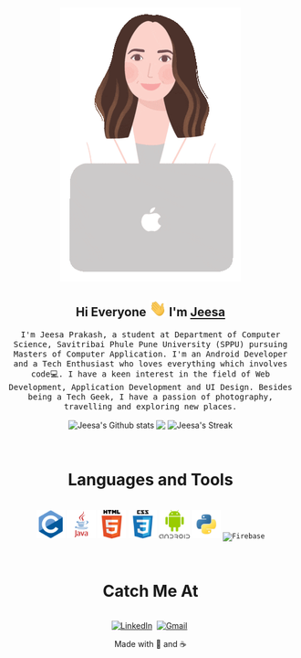 <p align='center'>
  <img  src="https://github.com/JeesaPrakash/JeesaPrakash/blob/main/developergif.gif" alt="Developer gif">
</p>
<h2 align="center">Hi Everyone <img width="30px" src="https://github.com/Anku-Kashyap/Anku-kashyap/blob/master/gifs/Hi.gif">  I'm <a href="https">Jeesa</a></h2>
<p align="center">
  <samp>
I'm Jeesa Prakash, a student at Department of Computer Science, Savitribai Phule Pune University (SPPU) pursuing Masters of Computer Application. I'm an Android Developer and a Tech Enthusiast who loves everything which involves code💻. I have a keen interest in the field of Web Development, Application Development and UI Design. Besides being a Tech Geek, I have a passion of photography, travelling and exploring new places.
  </samp>
</p>
<p align="center">
<img align="center" src="https://github-readme-stats.vercel.app/api?username=JeesaPrakash&show_icons=true&border=true&icon_color=79ff97&text_color=efefef&bg_color=24292e&title_color=fff" alt="Jeesa's Github stats">
<img align="center" src="https://github-readme-stats.vercel.app/api/top-langs/?username=JeesaPrakash&hide_title=false&layout=compact&bg_color=24292e&text_color=fff&title_color=fff">
<img align="center" src="https://github-readme-streak-stats.herokuapp.com/?user=JeesaPrakash&theme=tokyonight" alt="Jeesa's Streak">
</p><br>
<h1 align="center">Languages and Tools</h1>
<p align="center">
<br>
 <code><img height="50" src="https://github.com/devicons/devicon/blob/master/icons/c/c-original.svg" alt="C"></code>
<code><img height="50" src="https://github.com/JeesaPrakash/JeesaPrakash/blob/main/java-logo-1.png" alt="Java"></code>
<code><img height="50" src="https://raw.githubusercontent.com/github/explore/80688e429a7d4ef2fca1e82350fe8e3517d3494d/topics/html/html.png" alt="HTML"></code>
<code><img height="50" src="https://raw.githubusercontent.com/github/explore/80688e429a7d4ef2fca1e82350fe8e3517d3494d/topics/css/css.png" alt="CSS"></code>
<code><img height="50" src="https://github.com/JeesaPrakash/JeesaPrakash/blob/main/android.png" alt="Android"></code>
<code><img height="50" src="https://raw.githubusercontent.com/github/explore/80688e429a7d4ef2fca1e82350fe8e3517d3494d/topics/python/python.png" alt="Python"></code>
<code><img height="50" src="https://www.vectorlogo.zone/logos/firebase/firebase-icon.svg" alt="Firebase"></code>





</p><br>
<h1 align="center">Catch Me At</h1>
<p align="center">
<br>
<a href="https://www.linkedin.com/in/jeesa-prakash-71b126179/"><img src="https://img.shields.io/badge/linkedin-%230077B5.svg?&style=for-the-badge&logo=linkedin&logoColor=white" alt="LinkedIn" /></a>&nbsp;
<a href="mailto:jeesa.cool97@gmail.com?subject=Hi%20Ankush"><img src="https://img.shields.io/badge/gmail-%23D14836.svg?&style=for-the-badge&logo=gmail&logoColor=white" alt="Gmail"/></a>&nbsp;
</p>

<p align="center">
Made with 💖 and ☕</p>

